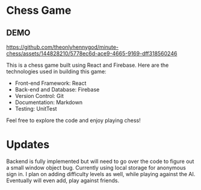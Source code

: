 # Chess Game

## DEMO

https://github.com/theonlyhennygod/minute-chess/assets/144828210/5778ec6d-ace9-4665-9169-dff318560246


This is a chess game built using React and Firebase. Here are the technologies used in building this game:

- Front-end Framework: React
- Back-end and Database: Firebase
- Version Control: Git
- Documentation: Markdown
- Testing: UnitTest

Feel free to explore the code and enjoy playing chess!

# Updates 

Backend is fully implemented but will need to go over the code to figure out a small window object bug. Currently using local storage for anonymous sign in. I plan on adding difficulty levels as well, while playing against the AI. Eventually will even add, play against friends.